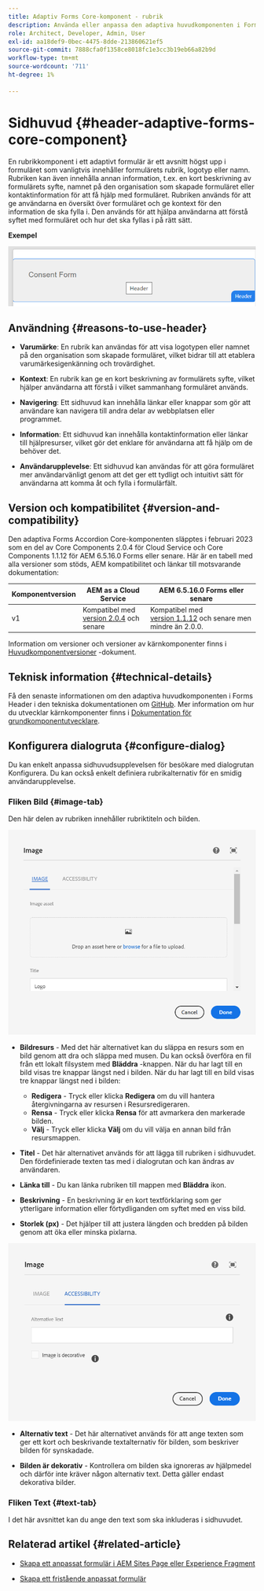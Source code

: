 ```yaml
---
title: Adaptiv Forms Core-komponent - rubrik
description: Använda eller anpassa den adaptiva huvudkomponenten i Forms Header.
role: Architect, Developer, Admin, User
exl-id: aa18def9-0bec-4475-8dde-213860621ef5
source-git-commit: 7888cfa0f1358ce8018fc1e3cc3b19eb66a82b9d
workflow-type: tm+mt
source-wordcount: '711'
ht-degree: 1%

---
```


# Sidhuvud {#header-adaptive-forms-core-component}

En rubrikkomponent i ett adaptivt formulär är ett avsnitt högst upp i formuläret som vanligtvis innehåller formulärets rubrik, logotyp eller namn. Rubriken kan även innehålla annan information, t.ex. en kort beskrivning av formulärets syfte, namnet på den organisation som skapade formuläret eller kontaktinformation för att få hjälp med formuläret. Rubriken används för att ge användarna en översikt över formuläret och ge kontext för den information de ska fylla i. Den används för att hjälpa användarna att förstå syftet med formuläret och hur det ska fyllas i på rätt sätt.

**Exempel**

![](/help/adaptive-forms/assets/header.png)

## Användning {#reasons-to-use-header}

* **Varumärke**: En rubrik kan användas för att visa logotypen eller namnet på den organisation som skapade formuläret, vilket bidrar till att etablera varumärkesigenkänning och trovärdighet.

* **Kontext**: En rubrik kan ge en kort beskrivning av formulärets syfte, vilket hjälper användarna att förstå i vilket sammanhang formuläret används.

* **Navigering**: Ett sidhuvud kan innehålla länkar eller knappar som gör att användare kan navigera till andra delar av webbplatsen eller programmet.

* **Information**: Ett sidhuvud kan innehålla kontaktinformation eller länkar till hjälpresurser, vilket gör det enklare för användarna att få hjälp om de behöver det.

* **Användarupplevelse**: Ett sidhuvud kan användas för att göra formuläret mer användarvänligt genom att det ger ett tydligt och intuitivt sätt för användarna att komma åt och fylla i formulärfält.

## Version och kompatibilitet {#version-and-compatibility}

Den adaptiva Forms Accordion Core-komponenten släpptes i februari 2023 som en del av Core Components 2.0.4 för Cloud Service och Core Components 1.1.12 för AEM 6.5.16.0 Forms eller senare. Här är en tabell med alla versioner som stöds, AEM kompatibilitet och länkar till motsvarande dokumentation:

| Komponentversion | AEM as a Cloud Service | AEM 6.5.16.0 Forms eller senare |
|---|---|---|
| v1 | Kompatibel med<br>[version 2.0.4](/help/adaptive-forms/version.md) och senare | Kompatibel med<br>[version 1.1.12](/help/adaptive-forms/version.md) och senare men mindre än 2.0.0. |

Information om versioner och versioner av kärnkomponenter finns i [Huvudkomponentversioner](/help/adaptive-forms/version.md) -dokument.


<!-- ## Sample Component Output {#sample-component-output}

To experience the Accordion Component as well as see examples of its configuration options as well as HTML and JSON output, visit the [Component Library](https://adobe.com/go/aem_cmp_library_accordion). -->


## Teknisk information {#technical-details}

Få den senaste informationen om den adaptiva huvudkomponenten i Forms Header i den tekniska dokumentationen om [GitHub](https://github.com/adobe/aem-core-forms-components/tree/master/ui.af.apps/src/main/content/jcr_root/apps/core/fd/components/form/pageheader/v1/pageheader). Mer information om hur du utvecklar kärnkomponenter finns i [Dokumentation för grundkomponentutvecklare](/help/developing/overview.md).

## Konfigurera dialogruta {#configure-dialog}

Du kan enkelt anpassa sidhuvudsupplevelsen för besökare med dialogrutan Konfigurera. Du kan också enkelt definiera rubrikalternativ för en smidig användarupplevelse.

### Fliken Bild {#image-tab}

Den här delen av rubriken innehåller rubriktiteln och bilden.

![Imagetab](/help/adaptive-forms/assets/header_image.png)

* **Bildresurs** - Med det här alternativet kan du släppa en resurs som en bild genom att dra och släppa med musen. Du kan också överföra en fil från ett lokalt filsystem med **Bläddra** -knappen. När du har lagt till en bild visas tre knappar längst ned i bilden. När du har lagt till en bild visas tre knappar längst ned i bilden:
   * **Redigera** - Tryck eller klicka **Redigera** om du vill hantera återgivningarna av resursen i Resursredigeraren.
   * **Rensa** - Tryck eller klicka **Rensa** för att avmarkera den markerade bilden.
   * **Välj** - Tryck eller klicka **Välj**  om du vill välja en annan bild från resursmappen.

* **Titel** - Det här alternativet används för att lägga till rubriken i sidhuvudet. Den fördefinierade texten tas med i dialogrutan och kan ändras av användaren.
* **Länka till** - Du kan länka rubriken till mappen med **Bläddra** ikon.
* **Beskrivning** - En beskrivning är en kort textförklaring som ger ytterligare information eller förtydliganden om syftet med en viss bild.
* **Storlek (px)** - Det hjälper till att justera längden och bredden på bilden genom att öka eller minska pixlarna.

![hjälpmedelsflik](/help/adaptive-forms/assets/header_accessibility.png)

* **Alternativ text** - Det här alternativet används för att ange texten som ger ett kort och beskrivande textalternativ för bilden, som beskriver bilden för synskadade.

* **Bilden är dekorativ** - Kontrollera om bilden ska ignoreras av hjälpmedel och därför inte kräver någon alternativ text. Detta gäller endast dekorativa bilder.

### Fliken Text {#text-tab}

I det här avsnittet kan du ange den text som ska inkluderas i sidhuvudet.

## Relaterad artikel {#related-article}

* [Skapa ett anpassat formulär i AEM Sites Page eller Experience Fragment](https://experienceleague.adobe.com/docs/experience-manager-cloud-service/content/forms/adaptive-forms-authoring/create-or-add-an-adaptive-form-to-aem-sites-page.html)

* [Skapa ett fristående anpassat formulär](https://experienceleague.adobe.com/docs/experience-manager-cloud-service/content/forms/adaptive-forms-authoring/authoring-adaptive-forms-core-components/create-an-adaptive-form-on-forms-cs/creating-adaptive-form-core-components.html)
